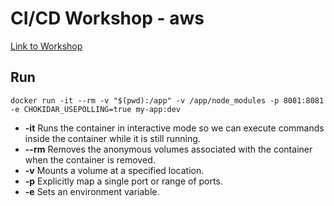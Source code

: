 # CI/CD Workshop - aws

[Link to Workshop](https://catalog.workshops.aws/cicdonaws/en-US/20-source-control)

## Run

```
docker run -it --rm -v "$(pwd):/app" -v /app/node_modules -p 8081:8081 -e CHOKIDAR_USEPOLLING=true my-app:dev
```

- **-it** Runs the container in interactive mode so we can execute commands inside the container while it is still running.
- **--rm** Removes the anonymous volumes associated with the container when the container is removed.
- **-v** Mounts a volume at a specified location.
- **-p** Explicitly map a single port or range of ports.
- **-e** Sets an environment variable.
